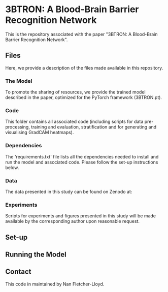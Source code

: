# 3BTRON: A Blood-Brain Barrier Recognition Network

This is the repository associated with the paper "3BTRON: A Blood-Brain Barrier Recognition Network". 

## Files

Here, we provide a description of the files made available in this repository.

### The Model

To promote the sharing of resources, we provide the trained model described in the paper, optimized for the PyTorch framework (3BTRON.pt).

### Code

This folder contains all associated code (including scripts for data pre-processing, training and evaluation, stratification and for generating and visualising GradCAM heatmaps).

### Dependencies

The 'requirements.txt' file lists all the dependencies needed to install and run the model and associated code. Please follow the set-up instructions below.

### Data

The data presented in this study can be found on Zenodo at:

### Experiments

Scripts for experiments and figures presented in this study will be made available by the corresponding author upon reasonable request. 

## Set-up

## Running the Model

## Contact

This code in maintained by Nan Fletcher-Lloyd. 
